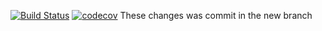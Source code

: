 [![Build Status](https://travis-ci.org/Cortez21/job4j.svg?branch=master)](https://travis-ci.org/Cortez21/job4j)
[![codecov](https://codecov.io/gh/Cortez21/job4j/branch/master/graph/badge.svg)](https://codecov.io/gh/Cortez21/job4j)
These changes was commit in the new branch